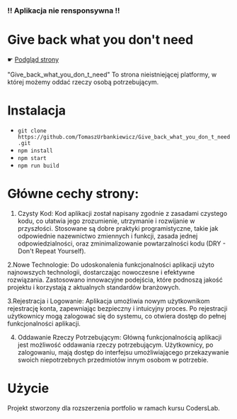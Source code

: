 ### !! Aplikacja nie rensponsywna !!

# Give back what you don't need
&#9755;  <a href='https://give-to-de-need.netlify.app/'>Podgląd strony</a> <br><br>
"Give_back_what_you_don_t_need" To strona nieistniejącej platformy, w której możemy oddać rzeczy osobą potrzebującym.<br>  
# Instalacja
 - `git clone https://github.com/TomaszUrbankiewicz/Give_back_what_you_don_t_need.git` <br>
 - `npm install`
 - `npm start`
 - `npm run build`
# Główne cechy strony:

1. Czysty Kod:
Kod aplikacji został napisany zgodnie z zasadami czystego kodu, co ułatwia jego zrozumienie, utrzymanie i rozwijanie w przyszłości.
Stosowane są dobre praktyki programistyczne, takie jak odpowiednie nazewnictwo zmiennych i funkcji, zasada jednej odpowiedzialności, oraz zminimalizowanie powtarzalności kodu (DRY - Don't Repeat Yourself).

2.Nowe Technologie:
Do udoskonalenia funkcjonalności aplikacji użyto najnowszych technologii, dostarczając nowoczesne i efektywne rozwiązania.
Zastosowano innowacyjne podejścia, które podnoszą jakość projektu i korzystają z aktualnych standardów branżowych.

3.Rejestracja i Logowanie:
Aplikacja umożliwia nowym użytkownikom rejestrację konta, zapewniając bezpieczny i intuicyjny proces.
Po rejestracji użytkownicy mogą zalogować się do systemu, co otwiera dostęp do pełnej funkcjonalności aplikacji.

4. Oddawanie Rzeczy Potrzebującym:
Główną funkcjonalnością aplikacji jest możliwość oddawania rzeczy potrzebującym.
Użytkownicy, po zalogowaniu, mają dostęp do interfejsu umożliwiającego przekazywanie swoich niepotrzebnych przedmiotów innym osobom w potrzebie.

# Użycie
Projekt stworzony dla rozszerzenia portfolio w ramach kursu CodersLab.
